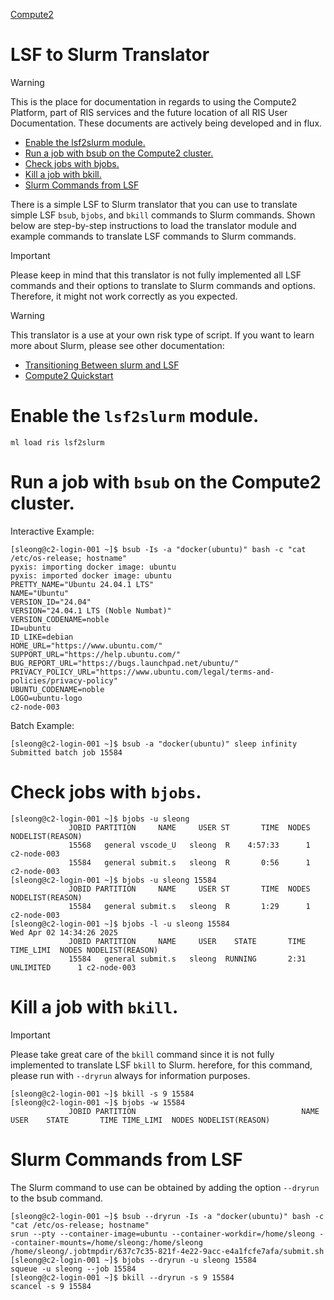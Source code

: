
[Compute2](https://washu.atlassian.net/wiki/spaces/RUD/pages/1733361759/Compute2)

# LSF to Slurm Translator

> [!WARNING]
> This is the place for documentation in regards to using the Compute2 Platform, part of RIS services and the future location of all RIS User Documentation. These documents are actively being developed and in flux.

- [Enable the lsf2slurm module.](#enable-the-lsf2slurm-module)
- [Run a job with bsub on the Compute2 cluster.](#run-a-job-with-bsub-on-the-compute2-cluster)
- [Check jobs with bjobs.](#check-jobs-with-bjobs)
- [Kill a job with bkill.](#kill-a-job-with-bkill)
- [Slurm Commands from LSF](#slurm-commands-from-lsf)

There is a simple LSF to Slurm translator that you can use to translate simple LSF `bsub`, `bjobs`, and `bkill` commands to Slurm commands. Shown below are step-by-step instructions to load the translator module and example commands to translate LSF commands to Slurm commands.

> [!IMPORTANT]
> Please keep in mind that this translator is not fully implemented all LSF commands and their options to translate to Slurm commands and options. Therefore, it might not work correctly as you expected.

> [!WARNING]
> This translator is a use at your own risk type of script. If you want to learn more about Slurm, please see other documentation:
>
> - [Transitioning Between slurm and LSF](Transitioning%20Between%20slurm%20and%20LSF.md)
> - [Compute2 Quickstart](Compute2%20Quickstart.md)

# Enable the `lsf2slurm` module.

```
ml load ris lsf2slurm
```

# Run a job with `bsub` on the Compute2 cluster.

Interactive Example:

```
[sleong@c2-login-001 ~]$ bsub -Is -a "docker(ubuntu)" bash -c "cat /etc/os-release; hostname"
pyxis: importing docker image: ubuntu
pyxis: imported docker image: ubuntu
PRETTY_NAME="Ubuntu 24.04.1 LTS"
NAME="Ubuntu"
VERSION_ID="24.04"
VERSION="24.04.1 LTS (Noble Numbat)"
VERSION_CODENAME=noble
ID=ubuntu
ID_LIKE=debian
HOME_URL="https://www.ubuntu.com/"
SUPPORT_URL="https://help.ubuntu.com/"
BUG_REPORT_URL="https://bugs.launchpad.net/ubuntu/"
PRIVACY_POLICY_URL="https://www.ubuntu.com/legal/terms-and-policies/privacy-policy"
UBUNTU_CODENAME=noble
LOGO=ubuntu-logo
c2-node-003
```

Batch Example:

```
[sleong@c2-login-001 ~]$ bsub -a "docker(ubuntu)" sleep infinity 
Submitted batch job 15584
```

# Check jobs with `bjobs`.

```
[sleong@c2-login-001 ~]$ bjobs -u sleong
             JOBID PARTITION     NAME     USER ST       TIME  NODES NODELIST(REASON)
             15568   general vscode_U   sleong  R    4:57:33      1 c2-node-003
             15584   general submit.s   sleong  R       0:56      1 c2-node-003
[sleong@c2-login-001 ~]$ bjobs -u sleong 15584
             JOBID PARTITION     NAME     USER ST       TIME  NODES NODELIST(REASON)
             15584   general submit.s   sleong  R       1:29      1 c2-node-003
[sleong@c2-login-001 ~]$ bjobs -l -u sleong 15584
Wed Apr 02 14:34:26 2025
             JOBID PARTITION     NAME     USER    STATE       TIME TIME_LIMI  NODES NODELIST(REASON)
             15584   general submit.s   sleong  RUNNING       2:31 UNLIMITED      1 c2-node-003
```

# Kill a job with `bkill`.

> [!IMPORTANT]
> Please take great care of the `bkill` command since it is not fully implemented to translate LSF `bkill` to Slurm. herefore, for this command, please run with `--dryrun` always for information purposes.

```
[sleong@c2-login-001 ~]$ bkill -s 9 15584
[sleong@c2-login-001 ~]$ bjobs -w 15584
             JOBID PARTITION                                     NAME     USER    STATE       TIME TIME_LIMI  NODES NODELIST(REASON)

```

# Slurm Commands from LSF

The Slurm command to use can be obtained by adding the option `--dryrun` to the bsub command.

```
[sleong@c2-login-001 ~]$ bsub --dryrun -Is -a "docker(ubuntu)" bash -c "cat /etc/os-release; hostname"
srun --pty --container-image=ubuntu --container-workdir=/home/sleong --container-mounts=/home/sleong:/home/sleong /home/sleong/.jobtmpdir/637c7c35-821f-4e22-9acc-e4a1fcfe7afa/submit.sh
[sleong@c2-login-001 ~]$ bjobs --dryrun -u sleong 15584
squeue -u sleong --job 15584
[sleong@c2-login-001 ~]$ bkill --dryrun -s 9 15584
scancel -s 9 15584
```

